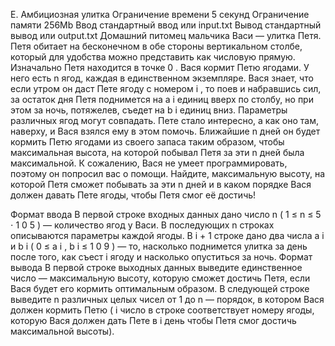 E. Амбициозная улитка
Ограничение времени	5 секунд
Ограничение памяти	256Mb
Ввод	стандартный ввод или input.txt
Вывод	стандартный вывод или output.txt
Домашний питомец мальчика Васи — улитка Петя. Петя обитает на бесконечном в обе стороны вертикальном столбе, который для удобства можно представить как числовую прямую. Изначально Петя находится в точке 
0
.
Вася кормит Петю ягодами. У него есть 
n
 ягод, каждая в единственном экземпляре. Вася знает, что если утром он даст Пете ягоду с номером 
i
, то поев и набравшись сил, за остаток дня Петя поднимется на 
a
i
 единиц вверх по столбу, но при этом за ночь, потяжелев, съедет на 
b
i
 единиц вниз. Параметры различных ягод могут совпадать.
Пете стало интересно, а как оно там, наверху, и Вася взялся ему в этом помочь. Ближайшие 
n
 дней он будет кормить Петю ягодами из своего запаса таким образом, чтобы максимальная высота, на которой побывал Петя за эти 
n
 дней была максимальной. К сожалению, Вася не умеет программировать, поэтому он попросил вас о помощи. Найдите, максимальную высоту, на которой Петя сможет побывать за эти 
n
 дней и в каком порядке Вася должен давать Пете ягоды, чтобы Петя смог её достичь!

Формат ввода
В первой строке входных данных дано число 
n
 (
1
≤
n
≤
5
⋅
1
0
5
) — количество ягод у Васи. В последующих 
n
 строках описываются параметры каждой ягоды. В 
i
+
1
 строке дано два числа 
a
i
 и 
b
i
 (
0
≤
a
i
,
b
i
≤
1
0
9
) — то, насколько поднимется улитка за день после того, как съест 
i
 ягоду и насколько опуститься за ночь.
Формат вывода
В первой строке выходных данных выведите единственное число — максимальную высоту, которую сможет достичь Петя, если Вася будет его кормить оптимальным образом. В следующей строке выведите 
n
 различных целых чисел от 
1
 до 
n
 — порядок, в котором Вася должен кормить Петю (
i
 число в строке соответствует номеру ягоды, которую Вася должен дать Пете в 
i
 день чтобы Петя смог достичь максимальной высоты).